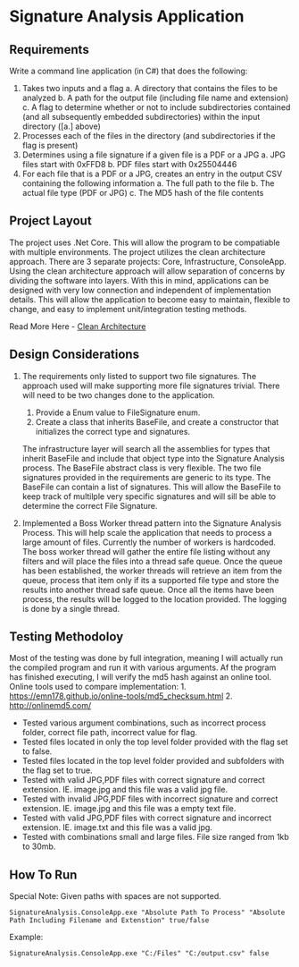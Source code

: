 # Signature Analysis Application

## Requirements
Write a command line application (in C#) that does the following: 
1. Takes two inputs and a flag
    a. A directory that contains the files to be analyzed
    b. A path for the output file (including file name and extension)
    c. A flag to determine whether or not to include subdirectories contained (and all subsequently embedded subdirectories) within the input directory ([a.] above)
2. Processes each of the files in the directory (and subdirectories if the flag is present)
3. Determines using a file signature if a given file is a PDF or a JPG
    a.  JPG files start with 0xFFD8
    b. PDF files start with 0x25504446
4. For each file that is a PDF or a JPG, creates an entry in the output CSV containing the following information
    a. The full path to the file
    b. The actual file type (PDF or JPG)
    c. The MD5 hash of the file contents

## Project Layout
The project uses .Net Core. This will allow the program to be compatiable with multiple environments.
The project utilizes the clean architecture approach. There are 3 separate projects: Core, Infrastructure, ConsoleApp. Using the clean architecture approach will allow separation of concerns by dividing the software into layers. With this in mind, applications can be designed with very low connection and independent of implementation details. This will allow the application to become easy to maintain, flexible to change, and easy to implement unit/integration testing methods.

Read More Here - [Clean Architecture](https://blog.cleancoder.com/uncle-bob/2012/08/13/the-clean-architecture.html)

## Design Considerations
1. The requirements only listed to support two file signatures. The approach used will make supporting more file signatures trivial. 
There will need to be two changes done to the application.
    1. Provide a Enum value to FileSignature enum.
    2. Create a class that inherits BaseFile, and create a constructor that initializes the correct type and signatures.
    
    The infrastructure layer will search all the assemblies for types that inherit BaseFile and include that object type into the Signature Analysis process. The BaseFile abstract class is very flexible. The two file signatures provided in the requirements are generic to its type. The BaseFile can contain a list of signatures. This will allow the BaseFile to keep track of multilple very specific signatures and will sill be able to determine the correct File Signature.

2. Implemented a Boss Worker thread pattern into the Signature Analysis Process. This will help scale the application that needs to process a large amount of files. Currently the number of workers is hardcoded. The boss worker thread will gather the entire file listing without any filters and will place the files into a thread safe queue. Once the queue has been established, the worker threads will retrieve an item from the queue, process that item only if its a supported file type and store the results into another thread safe queue. Once all the items have been process, the results will be logged to the location provided. The logging is done by a single thread. 

## Testing Methodoloy
Most of the testing was done by full integration, meaning I will actually run the compiled program and run it with various arguments. Af the program has finished executing, I will verify the md5 hash against an online tool.
Online tools used to compare implementation:
    1. https://emn178.github.io/online-tools/md5_checksum.html
    2. http://onlinemd5.com/
- Tested various argument combinations, such as incorrect process folder, correct file path, incorrect value for flag.
- Tested files located in only the top level folder provided with the flag set to false.
- Tested files located in the top level folder provided and subfolders with the flag set to true.
- Tested with valid JPG,PDF files with correct signature and correct extension. IE. image.jpg and this file was a valid jpg file.
- Tested with invalid JPG,PDF files with incorrect signature and correct extension. IE. image.jpg and this file was a empty text file.
- Tested with valid JPG,PDF files with correct signature and incorrect extension. IE. image.txt and this file was a valid jpg.
- Tested with combinations small and large files. File size ranged from 1kb to 30mb.

## How To Run
Special Note: Given paths with spaces are not supported.

```
SignatureAnalysis.ConsoleApp.exe "Absolute Path To Process" "Absolute Path Including Filename and Extenstion" true/false
```

Example:
```
SignatureAnalysis.ConsoleApp.exe "C:/Files" "C:/output.csv" false
```


